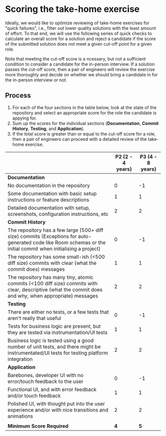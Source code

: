 # Scoring the take-home exercise
Ideally, we would like to optimize reviewing of take-home exercises for "quick failures", i.e., filter out lower quality solutions with the least amount of effort. To that end, we will use the following series of quick checks to calculate an overall score for a solution and reject a candidate if the score of the submitted solution does not meet a given cut-off point for a given role.

Note that meeting the cut-off score is a ncessary, but not a sufficient condition to consider a candidate for the in-person interview. If a solution passes the cut-off score, then a pair of engineers will review the exercise more thoroughly and decide on whether we should bring a candidate in for the in-person interview or not.

## Process
1. For each of the four sections in the table below, look at the state of the repository and select an appropriate score for the role the candidate is appying for.
2. Sum up the scores for the individual sections (**Documentation**, **Commit History**, **Testing**, and **Application**).
3. If the total score is greater than or equal to the cut-off score for a role, then a pair of engineers can proceed with a detailed review of the take-home exercise.

|                                                                                                                                                                  | P2 (2 - 4 years) | P3 (4 - 8 years) |
|------------------------------------------------------------------------------------------------------------------------------------------------------------------|------------------|------------------|
| **Documentation**                                                                                                                                                |                  |                  |
| No documentation in the repository                                                                                                                               | 0                | -1               |
| Some documentation with basic setup instructions or feature descriptions                                                                                         | 1                | 1                |
| Detailed documentation with setup, screenshots, configuration instructions, etc                                                                                  | 2                | 2                |
| **Commit History**                                                                                                                                               |                  |                  |
| The repository has a few large (500+ diff size) commits (Exceptions for auto-generated code like Room schemas or the initial commit when initialising a project) | 0                | -1               |
| The repository has some small-ish (<500 diff size) commits with clear (what the commit does) messages                                                            | 1                | 1                |
| The repository has many tiny, atomic commits (<100 diff size) commits with clear, descriptive (what the commit does and why, when appropriate) messages          | 2                | 2                |
| **Testing**                                                                                                                                                      |                  |                  |
| There are either no tests, or a few tests that aren't really that useful                                                                                         | 0                | -1               |
| Tests for business logic are present, but they are tested via instrumentation/UI tests                                                                           | 1                | 1                |
| Business logic is tested using a good number of unit tests, and there might be instrumentated/UI tests for testing platform integration                          | 2                | 2                |
| **Application**                                                                                                                                                  |                  |                  |
| Barebones, developer UI with no error/touch feedback to the user                                                                                                 | 0                | -1               |
| Functional UI, and with error feedback and/or touch feedback                                                                                                     | 1                | 1                |
| Polished UI, with thought put into the user experience and/or with nice transitions and animations                                                               | 2                | 2                |
|                                                                                                                                                                  |                  |                  |
| **Minimum Score Required**                                                                                                                                       | **4**            | **5**            |
